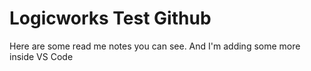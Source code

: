 # Logicworks Test Github 
Here are some read me notes you can see. And I'm adding some more inside VS Code
